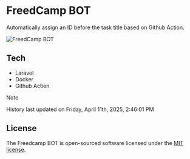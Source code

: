 # FreedCamp BOT

Automatically assign an ID before the task title based on Github Action.

![FreedCamp BOT](https://repository-images.githubusercontent.com/737932867/7d34798b-2680-471c-b089-a78a718d3d6a)

## Tech

- Laravel
- Docker
- Github Action

> [!NOTE]  
> History last updated on Friday, April 11th, 2025, 2:46:01 PM

## License

The Freedcamp BOT is open-sourced software licensed under the [MIT license](https://opensource.org/licenses/MIT).
